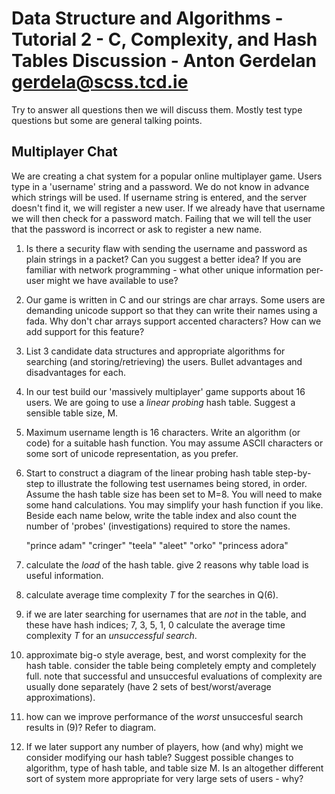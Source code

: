 # Data Structure and Algorithms - Tutorial 2 - C, Complexity, and Hash Tables Discussion - Anton Gerdelan <gerdela@scss.tcd.ie>

Try to answer all questions then we will discuss them. Mostly test type questions but some are general talking points.

## Multiplayer Chat

We are creating a chat system for a popular online multiplayer game. Users type in a 'username'
string and a password. We do not know in advance which strings will be used. If username string is entered,
and the server doesn't find it, we will register a new user. If we already have that username we will
then check for a password match. Failing that we will tell the user that the password is incorrect
or ask to register a new name.

1. Is there a security flaw with sending the username and password as plain strings in a packet? Can you suggest a better idea? If you are familiar with network programming - what other unique information per-user might we have available to use?

2. Our game is written in C and our strings are char arrays. Some users are demanding unicode support so that they can write their names using a fada. Why don't char arrays support accented characters? How can we add support for this feature?

3. List 3 candidate data structures and appropriate algorithms for searching (and storing/retrieving) the users. Bullet advantages and disadvantages for each.

4. In our test build our 'massively multiplayer' game supports about 16 users. We are going to use a _linear probing_ hash table. Suggest a sensible table size, M.

5. Maximum username length is 16 characters. Write an algorithm (or code) for a suitable hash function. You may assume ASCII characters or some sort of unicode representation, as you prefer.

6. Start to construct a diagram of the linear probing hash table step-by-step to illustrate the following test usernames being stored, in order. Assume the hash table size has been set to M=8. You will need to make some hand calculations. You may simplify your hash function if you like. Beside each name below, write the table index and also count the number of 'probes' (investigations) required to store the names.

    "prince adam"
    "cringer"
    "teela"
    "aleet"
    "orko"
    "princess adora"

7. calculate the _load_ of the hash table. give 2 reasons why table load is useful information.

8. calculate average time complexity _T_ for the searches in Q(6).

9. if we are later searching for usernames that are _not_ in the table, and these have hash indices; 7, 3, 5, 1, 0 calculate the average time complexity _T_ for an _unsuccessful search_.

10. approximate big-o style average, best, and worst complexity for the hash table. consider the table being completely empty and completely full. note that successful and unsuccesful evaluations of complexity are usually done separately (have 2 sets of best/worst/average approximations).

11. how can we improve performance of the _worst_ unsuccesful search results in (9)? Refer to diagram.

12. If we later support any number of players, how (and why) might we consider modifying our hash table? Suggest possible changes to algorithm, type of hash table, and table size M. Is an altogether different sort of system more appropriate for very large sets of users - why?
